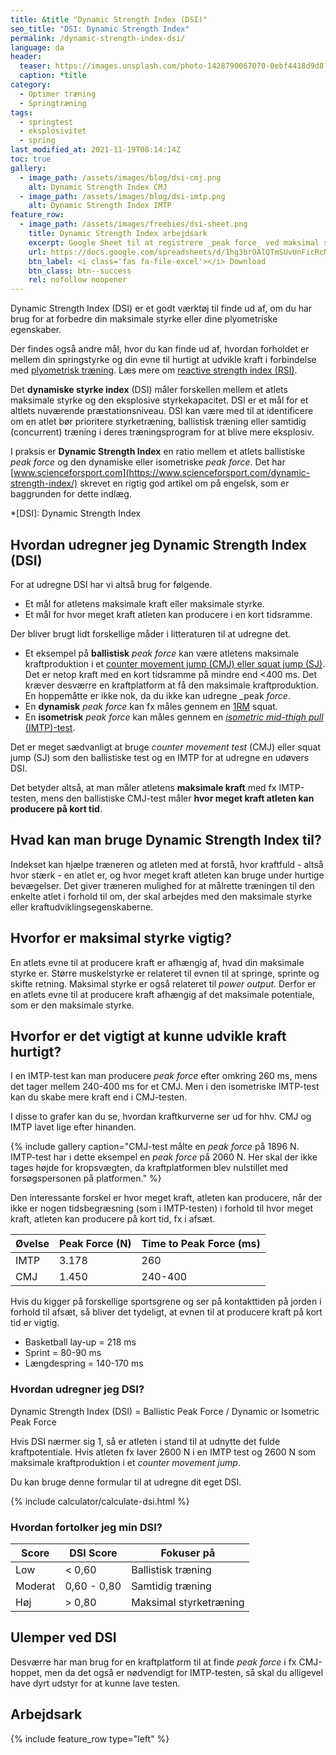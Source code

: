 ```yaml
---
title: &title "Dynamic Strength Index (DSI)"
seo_title: "DSI: Dynamic Strength Index"
permalink: /dynamic-strength-index-dsi/
language: da
header:
  teaser: https://images.unsplash.com/photo-1428790067070-0ebf4418d9d8?ixid=MnwxMjA3fDB8MHxwaG90by1wYWdlfHx8fGVufDB8fHx8&ixlib=rb-1.2.1&auto=format&fit=crop&h=300&w=400&q=10
  caption: *title
category:
  - Optimer træning
  - Springtræning
tags:
  - springtest
  - eksplosivitet
  - spring
last_modified_at: 2021-11-19T08:14:14Z
toc: true
gallery:
  - image_path: /assets/images/blog/dsi-cmj.png
    alt: Dynamic Strength Index CMJ
  - image_path: /assets/images/blog/dsi-imtp.png
    alt: Dynamic Strength Index IMTP
feature_row:
  - image_path: /assets/images/freebies/dsi-sheet.png
    title: Dynamic Strength Index arbejdsark
    excerpt: Google Sheet til at registrere _peak force_ ved maksimal styrke (fx IMTP) og ballistisk styrke (fx CMJ).
    url: https://docs.google.com/spreadsheets/d/1hg3brOAlQTmSUvUnFicRcN8zqs9Tsf3rSBV1QdDitfY/copy?usp=sharing
    btn_label: <i class='fas fa-file-excel'></i> Download
    btn_class: btn--success
    rel: nofollow noopener
---
```


Dynamic Strength Index (DSI) er et godt værktøj til finde ud af, om du har brug for at forbedre din maksimale styrke eller dine plyometriske egenskaber.

Der findes også andre mål, hvor du kan finde ud af, hvordan forholdet er mellem din springstyrke og din evne til hurtigt at udvikle kraft i forbindelse med [plyometrisk træning](/plyometrisk-traening/). Læs mere om [reactive strength index (RSI)](/reactive-strength-index-rsi/).

Det **dynamiske styrke index** (DSI) måler forskellen mellem et atlets maksimale styrke og den eksplosive styrkekapacitet. DSI er et mål for et altlets nuværende præstationsniveau. DSI kan være med til at identificere om en atlet bør prioritere styrketræning, ballistisk træning eller samtidig (concurrent) træning i deres træningsprogram for at blive mere eksplosiv.

I praksis er **Dynamic Strength Index** en ratio mellem et atlets ballistiske _peak force_ og den dynamiske eller isometriske _peak force_. Det har [www.scienceforsport.com](https://www.scienceforsport.com/dynamic-strength-index/) skrevet en rigtig god artikel om på engelsk, som er baggrunden for dette indlæg.

*[DSI]: Dynamic Strength Index

## Hvordan udregner jeg Dynamic Strength Index (DSI)

For at udregne DSI har vi altså brug for følgende.

- Et mål for atletens maksimale kraft eller maksimale styrke.
- Et mål for hvor meget kraft atleten kan producere i en kort tidsramme.

Der bliver brugt lidt forskellige måder i litteraturen til at udregne det.

- Et eksempel på **ballistisk** _peak force_ kan være atletens maksimale kraftproduktion i et [counter movement jump (CMJ) eller squat jump (SJ)](/countermovement-jump-cmj-squat-jump-sj/). Det er netop kraft med en kort tidsramme på mindre end <400 ms. Det kræver desværre en kraftplatform at få den maksimale kraftproduktion. En hoppemåtte er ikke nok, da du ikke kan udregne _peak _force_.
- En **dynamisk** _peak force_ kan fx måles gennem en [1RM](/rm-beregner/) squat.
- En **isometrisk** _peak force_ kan måles gennem en [_isometric mid-thigh pull_ (IMTP)-test](/imtp-test/).

Det er meget sædvanligt at bruge _counter movement test_ (CMJ) eller squat jump (SJ) som den ballistiske test og en IMTP for at udregne en udøvers DSI.

Det betyder altså, at man måler atletens **maksimale kraft** med fx IMTP-testen, mens den ballistiske CMJ-test måler **hvor meget kraft atleten kan producere på kort tid**.

## Hvad kan man bruge Dynamic Strength Index til?

Indekset kan hjælpe træneren og atleten med at forstå, hvor kraftfuld - altså hvor stærk - en atlet er, og hvor meget kraft atleten kan bruge under hurtige bevægelser. Det giver træneren mulighed for at målrette træningen til den enkelte atlet i forhold til om, der skal arbejdes med den maksimale styrke eller kraftudviklingsegenskaberne.

## Hvorfor er maksimal styrke vigtig?

En atlets evne til at producere kraft er afhængig af, hvad din maksimale styrke er. Større muskelstyrke er relateret til evnen til at springe, sprinte og skifte retning. Maksimal styrke er også relateret til _power output_. Derfor er en atlets evne til at producere kraft afhængig af det maksimale potentiale, som er den maksimale styrke.

## Hvorfor er det vigtigt at kunne udvikle kraft hurtigt?

I en IMTP-test kan man producere _peak force_ efter omkring 260 ms, mens det tager mellem 240-400 ms for et CMJ. Men i den isometriske IMTP-test kan du skabe mere kraft end i CMJ-testen.

I disse to grafer kan du se, hvordan kraftkurverne ser ud for hhv. CMJ og IMTP lavet lige efter hinanden.

{% include gallery caption="CMJ-test målte en _peak force_ på 1896 N. IMTP-test har i dette eksempel en _peak force_ på 2060 N. Her skal der ikke tages højde for kropsvægten, da kraftplatformen blev nulstillet med forsøgspersonen på platformen." %}

Den interessante forskel er hvor meget kraft, atleten kan producere, når der ikke er nogen tidsbegræsning (som i IMTP-testen) i forhold til hvor meget kraft, atleten kan producere på kort tid, fx i afsæt.

| Øvelse | Peak Force (N) | Time to Peak Force (ms) |
| -|-|-|
| IMTP | 3.178 | 260 |
| CMJ | 1.450 | 240-400 |

Hvis du kigger på forskellige sportsgrene og ser på kontakttiden på jorden i forhold til afsæt, så bliver det tydeligt, at evnen til at producere kraft på kort tid er vigtig.

- Basketball lay-up = 218 ms
- Sprint = 80-90 ms
- Længdespring = 140-170 ms

### Hvordan udregner jeg DSI?

Dynamic Strength Index (DSI) = Ballistic Peak Force / Dynamic or Isometric Peak Force

Hvis DSI nærmer sig 1, så er atleten i stand til at udnytte det fulde kraftpotentiale. Hvis atleten fx laver 2600 N i en IMTP test og 2600 N som maksimale kraftproduktion i et _counter movement jump_.

Du kan bruge denne formular til at udregne dit eget DSI.

{% include calculator/calculate-dsi.html %}

### Hvordan fortolker jeg min DSI?

| Score   | DSI Score     | Fokuser på             |
|---------|---------------|------------------------|
| Low     | < 0,60        | Ballistisk træning     |
| Moderat | 0,60 - 0,80   | Samtidig træning       |
| Høj     | > 0,80        | Maksimal styrketræning |

## Ulemper ved DSI

Desværre har man brug for en kraftplatform til at finde _peak force_ i fx CMJ-hoppet, men da det også er nødvendigt for IMTP-testen, så skal du alligevel have dyrt udstyr for at kunne lave testen.

## Arbejdsark

{% include feature_row type="left" %}
